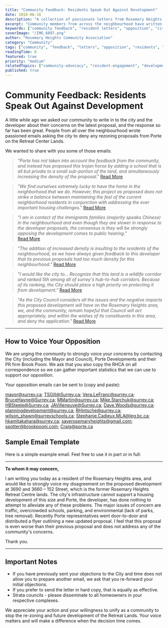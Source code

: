 ```yaml
---
title: "Community Feedback: Residents Speak Out Against Development"
date: 2018-06-16
description: "A collection of passionate letters from Rosemary Heights residents expressing their opposition to the Porte development proposal and urging city council to deny the rezoning application."
excerpt: "Community members from across the neighbourhood have written passionate emails to the city and developer, expressing strong opposition to the proposed development and its impact on the community."
keywords: ["community feedback", "resident letters", "opposition", "city council", "Porte development", "rezoning", "community response", "Surrey residents"]
coverImage: "/IMG_6897.png"
author: "Rosemary Heights Community Association"
category: "Community"
tags: ["community", "feedback", "letters", "opposition", "residents", "council", "development", "advocacy"]
readingTime: 8
featured: true
priority: "medium"
relatedTopics: ["community-advocacy", "resident-engagement", "development-opposition"]
published: true
---
```


# Community Feedback: Residents Speak Out Against Development

A little while ago we asked our community to write in to the city and the developer about their concerns on the latest proposal, and the response so far has been great. People from all over the neighbourhood wrote passioned emails asking the city to deny any rezoning proposals from Porte on the Retreat Center Lands.

We wanted to share with you some of those emails:

>_"Porte has not taken into account the feedback from the community, and instead has proposed this trojan horse by adding a school that is all but private to a small sub-portion of the land, and simultaneously increasing the density of the proposal."_
[Read More](/letter-001.pdf)

>_"We find ourselves extremely lucky to have the home in the neighborhood that we do. However, this project as proposed does not strike a balance between maintaining the feel of the current neighborhood residents in conjunction with addressing the ever important housing challenges."_ 
[Read More](/letter-002.pdf)

>_"I am in contact of the immigrants families (majority speaks Chinese) in the neighbourhood and even though they are slower in response to the developer proposals, the consensus is they will be strongly opposing the development comes to public hearing."_  
[Read More](/letter-003.pdf)

>_"The addition of increased density is insulting to the residents of the neighbourhood, as we have always given feedback to this developer that its previous proposals had too much density for this neighbourhood."_ 
[Read More](/letter-004.pdf)

>_"I would like the city to… Recognize that this land is a wildlife corridor and ranked 5th among all of surrey's hub-to-hub corridors. Because of its ranking, the City should place a high priority on protecting it from development."_ 
[Read More](/letter-005.pdf)

>_"As the City Council considers all the issues and the negative impacts this proposed development will have on the Rosemary Heights area, we, and the community, remain hopeful that Council will act appropriately, and within the wishes of its constituents in this area, and deny the application."_ 
[Read More](/letter-006.pdf)

****************************

## How to Voice Your Opposition

We are urging the community to strongly voice your concerns by contacting the City (including the Mayor and Council), Porte Developments and their PR firm Brook Pooni. We ask that you also copy the RHCA on all correspondence so we can gather important statistics that we can use to support our opposition.

Your opposition emails can be sent to (copy and paste):

mayor@surrey.ca; TSGill@Surrey.ca; Vera.LeFranc@surrey.ca; BruceHayne@Surrey.ca; MMartin@surrey.ca; Mike.Starchuk@surrey.ca; HBSteele@Surrey.ca; JAVilleneuve@Surrey.ca; Dave.Woods@surrey.ca; planningdevelopment@surrey.ca; RHintsche@surrey.ca; wilson_shawn@surreyschools.ca; Stephanie.Cadieux.MLA@leg.bc.ca; hkamitakahara@surrey.ca; saverosemaryheights@gmail.com; spotter@brookpooni.com; Craig@porte.ca

## Sample Email Template

Here is a simple example email. Feel free to use it in part or in full:

****************************

**To whom it may concern,**

I am writing you today as a resident of the Rosemary Heights area, and would like to strongly voice my disagreement on the proposed development at 3690 and 3660 – 152 Street, which is the former Rosemary Heights Retreat Centre lands. The city's infrastructure cannot support a housing development of this size and Porte, the developer, has done nothing to attempt to alleviate any of these problems. The major issues of concern are traffic, overcrowded schools, parking, and environmental (lack of parks, tree removal). Recently Porte representatives went door-to-door and distributed a flyer outlining a new updated proposal. I feel that this proposal is even worse than their previous proposal and does not address any of the community's concerns.

Thank you.

****************************

## Important Notes

* If you have previously sent your objections to the City and time does not allow you to prepare another email, we ask that you re-forward your initial objections.
* If you prefer to send the letter in hard copy, that is equally as effective.
* Strata councils - please disseminate to all homeowners in your respective complexes.

We appreciate your action and your willingness to unify as a community to stop the re-zoning and future development of the Retreat Lands. Your voice matters and will make a difference when the decision time comes.
